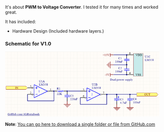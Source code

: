 It's about **PWM to Voltage Converter**. I tested it for many times and worked great.

It has included:
- Hardware Design (Included hardware layers.)

### Schematic for V1.0
![Converter_PWM to Voltage](https://github.com/AliRezaJoodi/Electronic-Modules/blob/main/Converter_PWM%20to%20Voltage/Hardware%20Design/V1.0.png?raw=true)

**Note**: [You can go here to download a single folder or file from GitHub.com](https://minhaskamal.github.io/DownGit/#/home)
